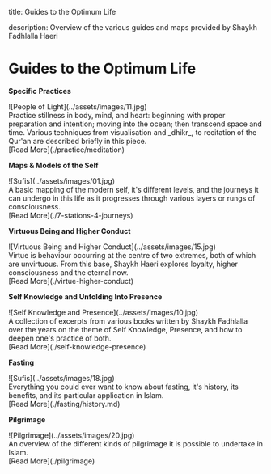 title: Guides to the Optimum Life

description: Overview of the various guides and maps provided by Shaykh Fadhlalla Haeri

# Guides to the Optimum Life

<div markdown="1" class="card article sidebar center">

**Specific Practices**

<div markdown="2" class="article-image">
![People of Light](../assets/images/11.jpg)
</div>

<div markdown="3" class="article-para">
Practice stillness in body, mind, and heart: beginning with proper preparation and intention; moving into the ocean; then transcend space and time. Various techniques from visualisation and _dhikr_, to recitation of the Qur'an are described briefly in this piece.
</div>

<div markdown="3" class="article-link">
[Read More](./practice/meditation)
</div>

</div>

<div markdown="1" class="card article sidebar center">

**Maps & Models of the Self**

<div markdown="2" class="article-image">
![Sufis](../assets/images/01.jpg)
</div>

<div markdown="3" class="article-para">
A basic mapping of the modern self, it's different levels, and the journeys it can undergo in this life as it progresses through various layers or rungs of consciousness.
</div>

<div markdown="3" class="article-link">
[Read More](./7-stations-4-journeys)
</div>

</div>

<div markdown="1" class="card article sidebar center">

**Virtuous Being and Higher Conduct**

<div markdown="2" class="article-image">
![Virtuous Being and Higher Conduct](../assets/images/15.jpg)
</div>

<div markdown="3" class="article-para">
Virtue is behaviour occurring at the centre of two extremes, both of which are unvirtuous. From this base, Shaykh Haeri explores loyalty, higher consciousness and the eternal now.
</div>

<div markdown="3" class="article-link">
[Read More](./virtue-higher-conduct)
</div>

</div>

<div markdown="1" class="card article sidebar center">

**Self Knowledge and Unfolding Into Presence**

<div markdown="2" class="article-image">
![Self Knowledge and Presence](../assets/images/10.jpg)
</div>

<div markdown="3" class="article-para">
A collection of excerpts from various books written by Shaykh Fadhlalla over the years on the theme of Self Knowledge, Presence, and how to deepen one's practice of both.
</div>

<div markdown="3" class="article-link">
[Read More](./self-knowledge-presence)
</div>

</div>

<div markdown="1" class="card article sidebar center">

**Fasting**

<div markdown="2" class="article-image">
![Sufis](../assets/images/18.jpg)
</div>

<div markdown="3" class="article-para">
Everything you could ever want to know about fasting, it's history, its benefits, and its particular application in Islam.
</div>

<div markdown="3" class="article-link">
[Read More](./fasting/history.md)
</div>

</div>

<div markdown="1" class="card article sidebar center">

**Pilgrimage**

<div markdown="2" class="article-image">
![Pilgrimage](../assets/images/20.jpg)
</div>

<div markdown="3" class="article-para">
An overview of the different kinds of pilgrimage it is possible to undertake in Islam.
</div>

<div markdown="3" class="article-link">
[Read More](./pilgrimage)
</div>

</div>


